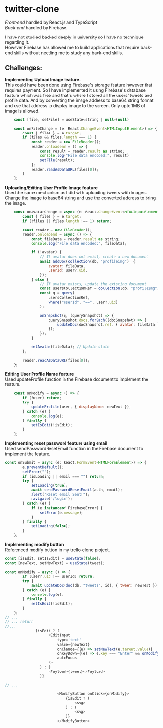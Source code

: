 # twitter-clone
_Front-end_ handled by React.js and TypeScript\
_Back-end_ handled by Firebase.

I have not studied backed deeply in university so I have no technique regarding it.\
However Firebase has allowed me to build applications that require back-end skills without needing me to study any back-end skills.


## Challenges:
__Implementing Upload Image feature.__\
This could have been done using Firebase's storage feature however that requires payment. 
So I have implemented it using Firebase's database feature which was free and that's where I stored all the users' tweets and profile data. 
And by converting the image address to base64 string format and use that address to display image to the screen.
Only upto 1MB of image is allowed.

```js
    const [file, setFile] = useState<string | null>(null);

    const onFileChange = (e: React.ChangeEvent<HTMLInputElement>) => {
        const { files } = e.target;
        if (files && files.length === 1) {
            const reader = new FileReader();
            reader.onloadend = () => {
                const result = reader.result as string;
                console.log("File data encoded:", result);
                setFile(result);
            };
            reader.readAsDataURL(files[0]);
        }
    };
```
__Uploading/Editing User Profile Image feature__\
Used the same mechanism as I did with uploading tweets with images.
Change the image to base64 string and use the converted address to bring the image.
```js
    const onAvatarChange = async (e: React.ChangeEvent<HTMLInputElement>) => {
        const { files } = e.target;
        if (!files || files.length !== 1) return;

        const reader = new FileReader();
        reader.onloadend = async () => {
            const fileData = reader.result as string;
            console.log("File data encoded:", fileData);

            if (!avatar) {
                // If avatar does not exist, create a new document
                await addDoc(collection(db, "profileimg"), {
                    avatar: fileData,
                    userId: user?.uid,
                });
            } else {
                // If avatar exists, update the existing document
                const usersCollectionRef = collection(db, "profileimg");
                const q = query(
                    usersCollectionRef,
                    where("userId", "==", user?.uid)
                );

                onSnapshot(q, (querySnapshot) => {
                    querySnapshot.docs.forEach((docSnapshot) => {
                        updateDoc(docSnapshot.ref, { avatar: fileData });
                    });
                });
            }

            setAvatar(fileData); // Update state
        };

        reader.readAsDataURL(files[0]);
    };

```

__Editing User Profile Name feature__\
Used updateProfile function in the Firebase document to implement the feature.
```js
    const onModify = async () => {
        if (!user) return;
        try {
            updateProfile(user, { displayName: newText });
        } catch (e) {
            console.log(e);
        } finally {
            setIsEdit(!isEdit);
        }
    };
```
__Implementing reset password feature using email__\
Used sendPasswordResetEmail function in the Firebase document to implement the feature.
```js
const onSubmit = async (e: React.FormEvent<HTMLFormElement>) => {
        e.preventDefault();
        setError("");
        if (isLoading || email === "") return;
        try {
            setLoading(true);
            await sendPasswordResetEmail(auth, email);
            alert("Reset email Sent!");
            navigate("/login");
        } catch (e) {
            if (e instanceof FirebaseError) {
                setError(e.message);
            }
        } finally {
            setLoading(false);
        }
    };
```
__Implementing modify button__\
Referenced modify button in my trello-clone project.
```js
const [isEdit, setIsEdit] = useState(false);
const [newText, setNewText] = useState(tweet);

const onModify = async () => {
        if (user?.uid !== userId) return;
        try {
            await updateDoc(doc(db, "tweets", id), { tweet: newText });
        } catch (e) {
            console.log(e);
        } finally {
            setIsEdit(!isEdit);
        }
    };
// ...
// ... return
//...
              {isEdit ? (
                    <EditInput
                        type='text'
                        value={newText}
                        onChange={(e) => setNewText(e.target.value)}
                        onKeyDown={(e) => e.key === "Enter" && onModify()} // Save on Enter key
                        autoFocus
                    />
                ) : (
                    <Payload>{tweet}</Payload>
                )}

// ...

                        <ModifyButton onClick={onModify}>
                            {isEdit ? (
                                <svg>
                            ) : (
                                <svg>
                            )}
                        </ModifyButton>
```
